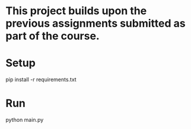 # This project builds upon the previous assignments submitted as part of the course.

# Setup 
pip install -r requirements.txt

# Run
python main.py